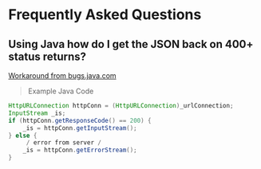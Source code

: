 # Frequently Asked Questions

## Using Java how do I get the JSON back on 400+ status returns?

[Workaround from bugs.java.com](http://bugs.java.com/bugdatabase/view_bug.do?bug_id=4513568)

> Example Java Code

```java
HttpURLConnection httpConn = (HttpURLConnection)_urlConnection;
InputStream _is;
if (httpConn.getResponseCode() == 200) {
    _is = httpConn.getInputStream();
} else {
     / error from server /
    _is = httpConn.getErrorStream();
}
```
